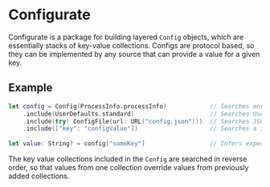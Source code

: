 # Configurate

Configurate is a package for building layered `Config` objects, which are essentially stacks of key-value collections.
Configs are protocol based, so they can be implemented by any source that can provide a value for a given key.

## Example

```swift
let config = Config(ProcessInfo.processInfo)            // Searches environment variables
    .include(UserDefaults.standard)                     // Searches UserDefaults instance
    .include(try! ConfigFile(url: URL("config.json")))  // Searches JSON or Plist config file, must result in [String: Any] type
    .include(["key": "configValue"])                    // Searches a [String: Any] Dictionary
    
let value: String? = config["someKey"]                  // Infers expected return type
```

The key value collections included in the `Config` are searched in reverse order, so that values from one collection override values from previously added collections.
